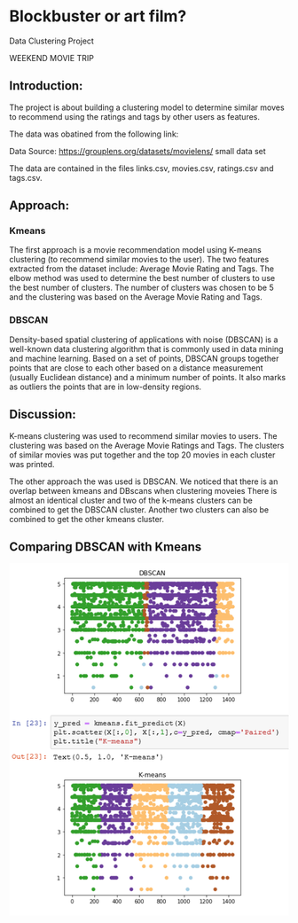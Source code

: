 
Blockbuster or art film?
==============================

Data Clustering Project

WEEKEND MOVIE TRIP

## Introduction:

The project is about building a clustering model to determine similar moves  to recommend using the ratings and tags by other users as features.

The data was obatined from the following link:

Data Source: https://grouplens.org/datasets/movielens/ small data set

The data are contained in the files links.csv, movies.csv, ratings.csv and tags.csv.

## Approach:

### Kmeans
The first approach is a movie recommendation model using K-means clustering (to recommend similar movies to the user). The two features extracted from the dataset include: Average Movie Rating and Tags. The elbow method was used to determine the best number of clusters to use the best number of clusters. The number of clusters was chosen to be 5 and the clustering was based on the Average Movie Rating and Tags.

### DBSCAN
Density-based spatial clustering of applications with noise (DBSCAN) is a well-known data clustering algorithm that is commonly used in data mining and machine learning.
Based on a set of points, DBSCAN groups together points that are close to each other based on a distance measurement (usually Euclidean distance) and a minimum number of points. It also marks as outliers the points that are in low-density regions.

## Discussion:
K-means clustering was used to recommend similar movies to users. The clustering was based on the Average Movie Ratings and Tags. The clusters of similar movies was put together and the top 20 movies in each cluster was printed. 

The other approach the was used is DBSCAN. We noticed that there is an overlap between kmeans and DBscans when clustering moveies
There is almost an identical cluster and two of the k-means clusters can be combined to get the DBSCAN cluster. Another two clusters can also be combined to get the other kmeans cluster.

## Comparing DBSCAN with Kmeans

![comparison](Data/comparison.PNG)


